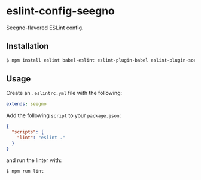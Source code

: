 # eslint-config-seegno

Seegno-flavored ESLint config.

## Installation

```sh
$ npm install eslint babel-eslint eslint-plugin-babel eslint-plugin-sort-class-members eslint-config-seegno --save-dev
```

## Usage

Create an `.eslintrc.yml` file with the following:

```yaml
extends: seegno
```

Add the following `script` to your `package.json`:

```json
{
  "scripts": {
    "lint": "eslint ."
  }
}
```

and run the linter with:

```sh
$ npm run lint
```
